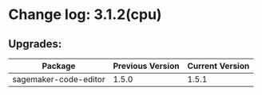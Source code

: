# Change log: 3.1.2(cpu)

## Upgrades: 

Package | Previous Version | Current Version
---|---|---
sagemaker-code-editor|1.5.0|1.5.1
